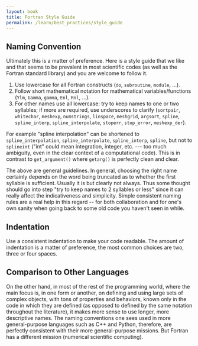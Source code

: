 ```yaml
---
layout: book
title: Fortran Style Guide
permalink: /learn/best_practices/style_guide
---
```


Naming Convention
-----------------

Ultimately this is a matter of preference. Here is a style guide that we
like and that seems to be prevalent in most scientific codes (as well as
the Fortran standard library) and you are welcome to follow it.

1.  Use lowercase for all Fortran constructs (`do`, `subroutine`,
    `module`, ...).
2.  Follow short mathematical notation for mathematical
    variables/functions (`Ylm`, `Gamma`, `gamma`, `Enl`, `Rnl`, ...).
3.  For other names use all lowercase: try to keep names to one or two
    syllables; if more are required, use underscores to clarify
    (`sortpair`, `whitechar`, `meshexp`, `numstrings`, `linspace`,
    `meshgrid`, `argsort`, `spline`, `spline_interp`,
    `spline_interpolate`, `stoperr`, `stop_error`, `meshexp_der`).

For example "spline interpolation" can be shortened to
`spline_interpolation`, `spline_interpolate`, `spline_interp`, `spline`,
but not to `splineint` ("int" could mean integration, integer, etc. ---
too much ambiguity, even in the clear context of a computational code).
This is in contrast to `get_argument()` where `getarg()` is perfectly
clean and clear.

The above are general guidelines. In general, choosing the right name
certainly depends on the word being truncated as to whether the first
syllable is sufficient. Usually it is but clearly not always. Thus some
thought should go into step "try to keep names to 2 syllables or less"
since it can really affect the indicativeness and simplicity. Simple
consistent naming rules are a real help in this regard -- for both
collaboration and for one's own sanity when going back to some old code
you haven't seen in while.

Indentation
-----------

Use a consistent indentation to make your code readable.
The amount of indentation is a matter of preference, the most common choices
are two, three or four spaces.

Comparison to Other Languages
-----------------------------

On the other hand, in most of the rest of the programming world, where
the main focus is, in one form or another, on defining and using large
sets of complex objects, with tons of properties and behaviors, known
only in the code in which they are defined (as opposed to defined by the
same notation throughout the literature), it makes more sense to use
longer, more descriptive names. The naming conventions one sees used in
more general-purpose languages such as C++ and Python, therefore, are
perfectly consistent with their more general-purpose missions. But
Fortran has a different mission (numerical scientific computing).
